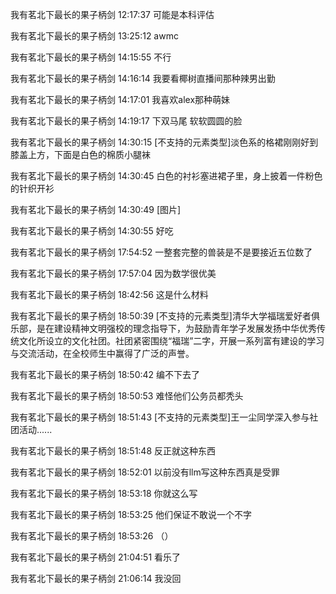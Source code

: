 我有茗北下最长的果子柄剑 12:17:37
可能是本科评估

我有茗北下最长的果子柄剑 13:25:12
awmc

我有茗北下最长的果子柄剑 14:15:55
不行

我有茗北下最长的果子柄剑 14:16:14
我要看椰树直播间那种辣男出勤

我有茗北下最长的果子柄剑 14:17:01
我喜欢alex那种萌妹

我有茗北下最长的果子柄剑 14:19:17
下双马尾 软软圆圆的脸

我有茗北下最长的果子柄剑 14:30:15
[不支持的元素类型]淡色系的格裙刚刚好到膝盖上方，下面是白色的棉质小腿袜

我有茗北下最长的果子柄剑 14:30:45
白色的衬衫塞进裙子里，身上披着一件粉色的针织开衫

我有茗北下最长的果子柄剑 14:30:49
[图片]

我有茗北下最长的果子柄剑 14:30:55
好吃

我有茗北下最长的果子柄剑 17:54:52
一整套完整的兽装是不是要接近五位数了

我有茗北下最长的果子柄剑 17:57:04
因为数学很优美

我有茗北下最长的果子柄剑 18:42:56
这是什么材料

我有茗北下最长的果子柄剑 18:50:39
[不支持的元素类型]清华大学福瑞爱好者俱乐部，是在建设精神文明强校的理念指导下，为鼓励青年学子发展发扬中华优秀传统文化所设立的文化社团。社团紧密围绕“福瑞”二字，开展一系列富有建设的学习与交流活动，在全校师生中赢得了广泛的声誉。

我有茗北下最长的果子柄剑 18:50:42
编不下去了

我有茗北下最长的果子柄剑 18:50:53
难怪他们公务员都秃头

我有茗北下最长的果子柄剑 18:51:43
[不支持的元素类型]王一尘同学深入参与社团活动......

我有茗北下最长的果子柄剑 18:51:48
反正就这种东西

我有茗北下最长的果子柄剑 18:52:01
以前没有llm写这种东西真是受罪

我有茗北下最长的果子柄剑 18:53:18
你就这么写

我有茗北下最长的果子柄剑 18:53:25
他们保证不敢说一个不字

我有茗北下最长的果子柄剑 18:53:26
（）

我有茗北下最长的果子柄剑 21:04:51
看乐了

我有茗北下最长的果子柄剑 21:06:14
我没回
